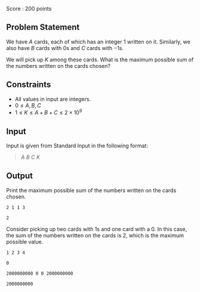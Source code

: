 Score : $200$ points

## Problem Statement

We have $A$ cards, each of which has an integer $1$ written on it. Similarly, we also have $B$ cards with $0$s and $C$ cards with $-1$s.

We will pick up $K$ among these cards. What is the maximum possible sum of the numbers written on the cards chosen?

## Constraints

- All values in input are integers.
- $0 \leq A, B, C$
- $1 \leq K \leq A + B + C \leq 2 \times 10^9$

## Input

Input is given from Standard Input in the following format:

> $A$ $B$ $C$ $K$

## Output

Print the maximum possible sum of the numbers written on the cards chosen.

```input1
2 1 1 3
```

```output1
2
```

Consider picking up two cards with $1$s and one card with a $0$.
In this case, the sum of the numbers written on the cards is $2$, which is the maximum possible value.

```input2
1 2 3 4
```

```output2
0
```

```input3
2000000000 0 0 2000000000
```

```output3
2000000000
```